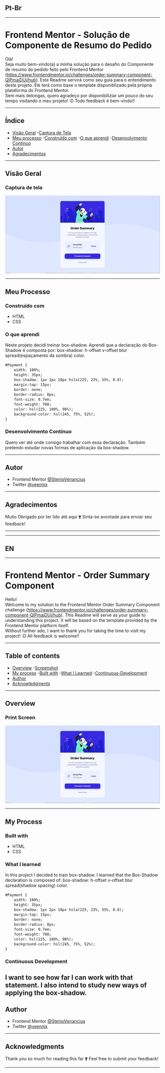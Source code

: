 ## Pt-Br
------------------------------------------------------------------------------------------------------------------------------------------------ 
# Frontend Mentor - Solução de Componente de Resumo do Pedido
Olá! <br>
Seja muito bem-vindo(a) a minha solução para o desafio do Componente de resumo do pedido feito pelo Frontend Mentor (https://www.frontendmentor.io/challenges/order-summary-component-QlPmajDUj/hub). Este Readme servirá como seu guia para o entendimento deste projeto. Ele terá como base o template disponiblizado pela própria plataforma do Frontend Mentor.
<br>
Sem mais delongas, quero agradeço por disponibiliziar um pouco do seu tempo visitando o meu projeto! :D
Todo feedback é bem-vindo!!

------------------------------------------------------------------------------------------------------------------------------------------------

## Índice

- [Visão Geral](#visão-geral)
    -[Captura de Tela](#captura-de-tela)
- [Meu processo](#meu-processo)
    -[Construído com](#construído-com)
    -[O que aprendi](#o-que-aprendi)
    -[Desenvolvimento Contínuo](#desenvolvimento-contínuo)
- [Autor](#autor)
- [Agradecimentos](#agradecimentos)

------------------------------------------------------------------------------------------------------------------------------------------------

## Visão Geral
### Captura de tela
![](./design/Desktop.png)

------------------------------------------------------------------------------------------------------------------------------------------------

## Meu Processo 
### Construído com 
- HTML 
- CSS

### O que aprendi 
Neste projeto decidi treinar box-shadow. Aprendi que a declaração do Box-Shadow é composta por:
box-shadow: h-offset v-offset blur spread(espaçamento da sombra) color.
<br>

``` Box-Shadow
#Payment {
    width: 100%;
    height: 35px;
    box-shadow: 1px 2px 10px hsla(225, 23%, 55%, 0.8);
    margin-top: 15px;
    border: none;
    border-radius: 8px;
    font-size: 0.7em;
    font-weight: 700;
    color: hsl(225, 100%, 98%);
    background-color: hsl(245, 75%, 52%);
}
```


### Desenvolvimento Contínuo
Quero ver até onde consigo trabalhar com essa declaração. Também pretendo estudar novas formas de aplicação da box-shadow. 

------------------------------------------------------------------------------------------------------------------------------------------------

## Autor 
- Frontend Mentor [@StenioVenancius](frontendmentor.io/profile/StenioVenancius)
- Twitter [@veennix](https://twitter.com/veennix)

------------------------------------------------------------------------------------------------------------------------------------------------

## Agradecimentos 
Muito Obrigado por ter lido até aqui ❣️
Sinta-se avontade para enviar seu feedback!

------------------------------------------------------------------------------------------------------------------------------------------------
------------------------------------------------------------------------------------------------------------------------------------------------
## EN
------------------------------------------------------------------------------------------------------------------------------------------------

# Frontend Mentor - Order Summary Component
Hello! <br>
Welcome to my solution to the Frontend Mentor Order Summary Component challenge (https://www.frontendmentor.io/challenges/order-summary-component-QlPmajDUj/hub). This Readme will serve as your guide to understanding this project. It will be based on the template provided by the Frontend Mentor platform itself.
<br>
Without further ado, I want to thank you for taking the time to visit my project! :D
All feedback is welcome!!

------------------------------------------------------------------------------------------------------------------------------------------------

## Table of contents
- [Overview](#Overview)
    -[Screenshot](#screenshot)
- [My process](#my-process)
    -[Built with](#built-with)
    -[What I Learned](#What-I-Learned)
    -[Continuous-Development](#Continuous-Development)
- [Author](#author)
- [Acknowledgments](#acknowledgments)

------------------------------------------------------------------------------------------------------------------------------------------------

## Overview
### Print Screen
![](./design/Desktop.png)

------------------------------------------------------------------------------------------------------------------------------------------------

## My Process
### Built with
- HTML
- CSS

### What I learned
In this project I decided to train box-shadow. I learned that the Box-Shadow declaration is composed of:
box-shadow: h-offset v-offset blur spread(shadow spacing) color.
<br>

``` Box-Shadow
#Payment {
    width: 100%;
    height: 35px;
    box-shadow: 1px 2px 10px hsla(225, 23%, 55%, 0.8);
    margin-top: 15px;
    border: none;
    border-radius: 8px;
    font-size: 0.7em;
    font-weight: 700;
    color: hsl(225, 100%, 98%);
    background-color: hsl(245, 75%, 52%);
}
```

### Continuous Development
I want to see how far I can work with that statement. I also intend to study new ways of applying the box-shadow.
------------------------------------------------------------------------------------------------------------------------------------------------

## Author
- Frontend Mentor [@StenioVenancius](frontendmentor.io/profile/StenioVenancius)
- Twitter [@veennix](https://twitter.com/veennix)

------------------------------------------------------------------------------------------------------------------------------------------------

## Acknowledgments
Thank you so much for reading this far ❣️
Feel free to submit your feedback!

------------------------------------------------------------------------------------------------------------------------------------------------